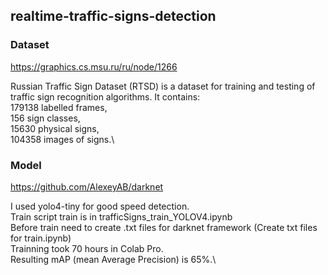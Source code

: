 ## realtime-traffic-signs-detection

### Dataset
https://graphics.cs.msu.ru/ru/node/1266

Russian Traffic Sign Dataset (RTSD) is a dataset for training and testing of traffic sign recognition algorithms. It contains:\
179138 labelled frames,\
156 sign classes,\
15630 physical signs,\
104358 images of signs.\

### Model
https://github.com/AlexeyAB/darknet

I used yolo4-tiny for good speed detection.\
Train script train is in trafficSigns_train_YOLOV4.ipynb\
Before train need to create .txt files for darknet framework (Create txt files for train.ipynb)\
Trainning took 70 hours in Colab Pro.\
Resulting mAP (mean Average Precision) is 65%.\




